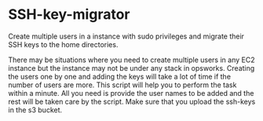 # SSH-key-migrator
Create multiple users in a instance with sudo privileges and migrate their SSH keys to the home directories.

There may be situations where you need to create multiple users in any EC2 instance but the instance may not be under any stack in opsworks.
Creating the users one by one and adding the keys will take a lot of time if the number of users are more.
This script will help you to perform the task within a minute. All you need is provide the user names to be added and the rest will be taken care by the script.
Make sure that you upload the ssh-keys in the s3 bucket.
